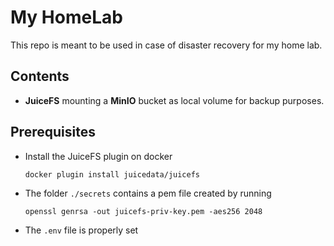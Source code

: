 # My HomeLab

This repo is meant to be used in case of disaster recovery for my home lab.

## Contents

* **JuiceFS** mounting a **MinIO** bucket as local volume for backup purposes.

## Prerequisites

* Install the JuiceFS plugin on docker

    ```console
    docker plugin install juicedata/juicefs
    ```
* The folder `./secrets` contains a pem file created by running

    ```console
    openssl genrsa -out juicefs-priv-key.pem -aes256 2048
    ```

* The `.env` file is properly set